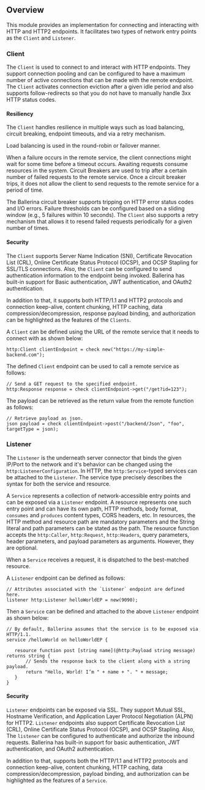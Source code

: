 ## Overview

This module provides an implementation for connecting and interacting with HTTP and HTTP2 endpoints. It
facilitates two types of network entry points as the `Client` and `Listener`.

### Client

The `Client` is used to connect to and interact with HTTP endpoints. They support connection pooling and can be 
configured to have a maximum number of active connections that can be made with the remote endpoint. The `Client` 
activates connection eviction after a given idle period and also supports follow-redirects so that you do not 
have to manually handle 3xx HTTP status codes.

#### Resiliency

The `Client` handles resilience in multiple ways such as load balancing, circuit breaking, endpoint timeouts, and via a 
retry mechanism.

Load balancing is used in the round-robin or failover manner.

When a failure occurs in the remote service, the client connections might wait for some time before a timeout occurs. 
Awaiting requests consume resources in the system. Circuit Breakers are used to trip after a certain number of failed 
requests to the remote service. Once a circuit breaker trips, it does not allow the client to send requests to the 
remote service for a period of time.

The Ballerina circuit breaker supports tripping on HTTP error status codes and I/O errors. Failure thresholds can be 
configured based on a sliding window (e.g., 5 failures within 10 seconds). The `Client` also supports a retry 
mechanism that allows it to resend failed requests periodically for a given number of times.

#### Security

The `Client` supports Server Name Indication (SNI), Certificate Revocation List (CRL), Online Certificate Status 
Protocol (OCSP), and OCSP Stapling for SSL/TLS connections.
Also, the `Client` can be configured to send authentication information to the endpoint being invoked. Ballerina has 
built-in support for Basic authentication, JWT authentication, and OAuth2 authentication.

In addition to that, it supports both HTTP/1.1 and HTTP2 protocols and connection keep-alive, content 
chunking, HTTP caching, data compression/decompression, response payload binding, and authorization can be highlighted as the features of the `Clients`.

A `Client` can be defined using the URL of the remote service that it needs to connect with as shown below:

```ballerina
http:Client clientEndpoint = check new("https://my-simple-backend.com");
```
The defined `Client` endpoint can be used to call a remote service as follows:

```ballerina
// Send a GET request to the specified endpoint.
http:Response response = check clientEndpoint->get("/get?id=123");
```
The payload can be retrieved as the return value from the remote function as follows:

```ballerina
// Retrieve payload as json.
json payload = check clientEndpoint->post("/backend/Json", "foo", targetType = json);
```

### Listener

The `Listener` is the underneath server connector that binds the given IP/Port to the network and it's behavior can 
be changed using the `http:ListenerConfiguration`. In HTTP, the `http:Service`-typed services can be attached to 
the `Listener`. The service type precisely describes the syntax for both the service and resource.

A `Service` represents a collection of network-accessible entry points and can be exposed via a `Listener` endpoint. 
A resource represents one such entry point and can have its own path, HTTP methods, body format, `consumes` and 
`produces` content types, CORS headers, etc. In resources, the HTTP method and resource path are mandatory parameters and
the String literal and path parameters can be stated as the path. The resource function accepts the `http:Caller`, `http:Request`, 
`http:Headers`, query parameters, header parameters, and payload parameters as arguments. However, they are optional.

When a `Service` receives a request, it is dispatched to the best-matched resource.

A `Listener` endpoint can be defined as follows:

```ballerina
// Attributes associated with the `Listener` endpoint are defined here.
listener http:Listener helloWorldEP = new(9090);
```

Then a `Service` can be defined and attached to the above `Listener` endpoint as shown below:

```ballerina
// By default, Ballerina assumes that the service is to be exposed via HTTP/1.1.
service /helloWorld on helloWorldEP {

   resource function post [string name](@http:Payload string message) returns string {
       // Sends the response back to the client along with a string payload.
       return "Hello, World! I’m " + name + ". " + message;
   }
}
```

#### Security

`Listener` endpoints can be exposed via SSL. They support Mutual SSL, Hostname Verification, and Application Layer 
Protocol Negotiation (ALPN) for HTTP2. `Listener` endpoints also support Certificate Revocation List (CRL), Online 
Certificate Status Protocol (OCSP), and OCSP Stapling.
Also, The `listener` can be configured to authenticate and authorize the inbound requests. Ballerina has 
built-in support for basic authentication, JWT authentication, and OAuth2 authentication.

In addition to that, supports both the HTTP/1.1 and HTTP2 protocols and connection keep-alive, content 
chunking, HTTP caching, data compression/decompression, payload binding, and authorization can be highlighted as the features of a `Service`.

